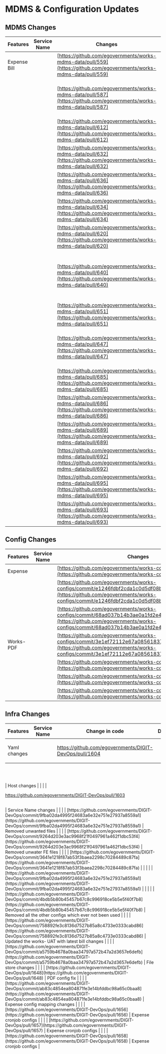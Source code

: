 # MDMS & Configuration Updates

## **MDMS Changes**

| Features     | Service Name | Changes                                                                                                              | Description                                                         |
| ------------ | ------------ | -------------------------------------------------------------------------------------------------------------------- | ------------------------------------------------------------------- |
| Expense Bill |              | [https://github.com/egovernments/works-mdms-data/pull/559](https://github.com/egovernments/works-mdms-data/pull/559) | Role action and config changes                                      |
|              |              | [https://github.com/egovernments/works-mdms-data/pull/587](https://github.com/egovernments/works-mdms-data/pull/587) | PFM-3047 :: Removed the locality in all inbox to have uniformity    |
|              |              | [https://github.com/egovernments/works-mdms-data/pull/612](https://github.com/egovernments/works-mdms-data/pull/612) | Bill changes promotion                                              |
|              |              | [https://github.com/egovernments/works-mdms-data/pull/632](https://github.com/egovernments/works-mdms-data/pull/632) | Role action and config Changes                                      |
|              |              | [https://github.com/egovernments/works-mdms-data/pull/636](https://github.com/egovernments/works-mdms-data/pull/636) | Adding the missed out expense changes                               |
|              |              | [https://github.com/egovernments/works-mdms-data/pull/634](https://github.com/egovernments/works-mdms-data/pull/634) | Change of Workflow prefix                                           |
|              |              | [https://github.com/egovernments/works-mdms-data/pull/620](https://github.com/egovernments/works-mdms-data/pull/620) | Labor Charges Changes                                               |
|              |              | [https://github.com/egovernments/works-mdms-data/pull/640](https://github.com/egovernments/works-mdms-data/pull/640) | BILL Config issue , added invoice date validation, removed locality |
|              |              | [https://github.com/egovernments/works-mdms-data/pull/651](https://github.com/egovernments/works-mdms-data/pull/651) | Inbox WMS config bugfixes                                           |
|              |              | [https://github.com/egovernments/works-mdms-data/pull/647](https://github.com/egovernments/works-mdms-data/pull/647) | Fixing inbox and WMS searcher config for bugs                       |
|              |              | [https://github.com/egovernments/works-mdms-data/pull/685](https://github.com/egovernments/works-mdms-data/pull/685) | PDF issue fixes                                                     |
|              |              | [https://github.com/egovernments/works-mdms-data/pull/686](https://github.com/egovernments/works-mdms-data/pull/686) | Role action mapping                                                 |
|              |              | [https://github.com/egovernments/works-mdms-data/pull/689](https://github.com/egovernments/works-mdms-data/pull/689) | Search contract component fix                                       |
|              |              | [https://github.com/egovernments/works-mdms-data/pull/692](https://github.com/egovernments/works-mdms-data/pull/692) | Contract Inbox issue                                                |
|              |              | [https://github.com/egovernments/works-mdms-data/pull/695](https://github.com/egovernments/works-mdms-data/pull/695) | IFSC code casing fix                                                |
|              |              | [https://github.com/egovernments/works-mdms-data/pull/693](https://github.com/egovernments/works-mdms-data/pull/693) | CBO Bill inbox fix                                                  |



## **Config Changes**

| Features  | Service Name | Changes                                                                                                                                                                                        | Description             |
| --------- | ------------ | ---------------------------------------------------------------------------------------------------------------------------------------------------------------------------------------------- | ----------------------- |
| Expense   |              | [https://github.com/egovernments/works-configs/pull/179](https://github.com/egovernments/works-configs/pull/179)                                                                               | Expense refactoring     |
|           |              | [https://github.com/egovernments/works-configs/commit/e1246fdbf2cda1c0d5df08b008c01ae0044649ae](https://github.com/egovernments/works-configs/commit/e1246fdbf2cda1c0d5df08b008c01ae0044649ae) | Expense Indexer changes |
|           |              | [https://github.com/egovernments/works-configs/commit/68ad037b14b3ae0a1fd2e42f963989b30a545849](https://github.com/egovernments/works-configs/commit/68ad037b14b3ae0a1fd2e42f963989b30a545849) |                         |
| Works-PDF |              | [https://github.com/egovernments/works-configs/commit/3e1ef72112e67a08561837e404177b4744cfcea0](https://github.com/egovernments/works-configs/commit/3e1ef72112e67a08561837e404177b4744cfcea0) | Works-PDF changes       |
|           |              | [https://github.com/egovernments/works-configs/pull/144](https://github.com/egovernments/works-configs/pull/144)                                                                               | Works-PDF changes       |
|           |              | [https://github.com/egovernments/works-configs/pull/202](https://github.com/egovernments/works-configs/pull/202)                                                                               |                         |
|           |              | [https://github.com/egovernments/works-configs/pull/203](https://github.com/egovernments/works-configs/pull/203)                                                                               |                         |



## **Infra Changes**

| Features     | Service Name | Change in code                                                                                                                                                                               | Description                                            |
| ------------ | ------------ | -------------------------------------------------------------------------------------------------------------------------------------------------------------------------------------------- | ------------------------------------------------------ |
| Yaml changes |              | <p><a href="https://github.com/egovernments/DIGIT-DevOps/pull/1604">https://github.com/egovernments/DIGIT-DevOps/pull/1604<br><br></a></p>                                                 |  Host changes                                          |
|              |              | <p><a href="https://github.com/egovernments/DIGIT-DevOps/pull/1603">https://github.com/egovernments/DIGIT-DevOps/pull/1603<br><br></a></p>                                                 | Service Name changes                                   |
|              |              | [https://github.com/egovernments/DIGIT-DevOps/commit/9fba02da4995f24683a6e32e751e27937a8559a1](https://github.com/egovernments/DIGIT-DevOps/commit/9fba02da4995f24683a6e32e751e27937a8559a1) | Removed unwanted files                                 |
|              |              | [https://github.com/egovernments/DIGIT-DevOps/commit/9264d203e3ac9968f21f0497961a462f1dbc53f4](https://github.com/egovernments/DIGIT-DevOps/commit/9264d203e3ac9968f21f0497961a462f1dbc53f4) | Removed unwater FE files                               |
|              |              | [https://github.com/egovernments/DIGIT-DevOps/commit/3641e1218f87ab53f3baea2298c70284489c87fa](https://github.com/egovernments/DIGIT-DevOps/commit/3641e1218f87ab53f3baea2298c70284489c87fa) |                                                        |
|              |              | [https://github.com/egovernments/DIGIT-DevOps/commit/9fba02da4995f24683a6e32e751e27937a8559a1](https://github.com/egovernments/DIGIT-DevOps/commit/9fba02da4995f24683a6e32e751e27937a8559a1) |                                                        |
|              |              | [https://github.com/egovernments/DIGIT-DevOps/commit/4bdb5b80b45457b67c8c996918ce5b5e5f40f7b8](https://github.com/egovernments/DIGIT-DevOps/commit/4bdb5b80b45457b67c8c996918ce5b5e5f40f7b8) | Removed all the other configs which ever not been used |
|              |              | [https://github.com/egovernments/DIGIT-DevOps/commit/758892fe3c8136d7527b85a8c4733e0333cabd86](https://github.com/egovernments/DIGIT-DevOps/commit/758892fe3c8136d7527b85a8c4733e0333cabd86) | Updated the works- UAT with latest bill changes        |
|              |              | [https://github.com/egovernments/DIGIT-DevOps/commit/a5759b4678a0baa34797a572b47a2d3657e6defb](https://github.com/egovernments/DIGIT-DevOps/commit/a5759b4678a0baa34797a572b47a2d3657e6defb) | File store changes                                     |
|              |              | [https://github.com/egovernments/DIGIT-DevOps/pull/1648](https://github.com/egovernments/DIGIT-DevOps/pull/1648)                                                                             | PDF config fix                                         |
|              |              | [https://github.com/egovernments/DIGIT-DevOps/commit/ab83c4854ea804871fe3e14bfddbc98a65c0baa8](https://github.com/egovernments/DIGIT-DevOps/commit/ab83c4854ea804871fe3e14bfddbc98a65c0baa8) | Expense config mapping changes                         |
|              |              | [https://github.com/egovernments/DIGIT-DevOps/pull/1656](https://github.com/egovernments/DIGIT-DevOps/pull/1656)                                                                             | Expense cronjob configs                                |
|              |              | [https://github.com/egovernments/DIGIT-DevOps/pull/1657](https://github.com/egovernments/DIGIT-DevOps/pull/1657)                                                                             | Expense cronjob configs                                |
|              |              | [https://github.com/egovernments/DIGIT-DevOps/pull/1658](https://github.com/egovernments/DIGIT-DevOps/pull/1658)                                                                             | Expense cronjob configs                                |
